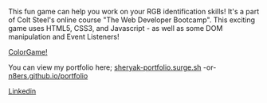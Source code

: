 This fun game can help you work on your RGB identification skills! 
It's a part of Colt Steel's online course "The Web Developer Bootcamp". 
This exciting game uses HTML5, CSS3, and Javascript - as well as some DOM manipulation and Event Listeners!

<a href="http://sheryak-colorgame.surge.sh/" target="_blank">ColorGame!</a>

You can view my portfolio here;
<a href="http://sheryak-portfolio.surge.sh/" target="_blank">sheryak-portfolio.surge.sh</a>
-or-
<a href="https://n8ers.github.io/portfolio/" target="_blank">n8ers.github.io/portfolio</a>

<a href="https://www.linkedin.com/in/nathan-sheryak-405083136/" target="_blank">Linkedin</a>
